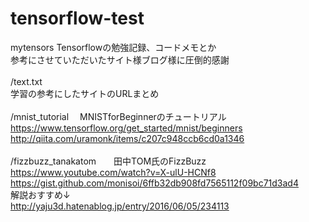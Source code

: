 # tensorflow-test
mytensors
Tensorflowの勉強記録、コードメモとか<br>
参考にさせていただいたサイト様ブログ様に圧倒的感謝<br>
<br>
/text.txt<br>
学習の参考にしたサイトのURLまとめ<br>
<br>
/mnist_tutorial　 MNISTforBeginnerのチュートリアル<br>
https://www.tensorflow.org/get_started/mnist/beginners<br>
http://qiita.com/uramonk/items/c207c948ccb6cd0a1346<br>
<br>
/fizzbuzz_tanakatom　　田中TOM氏のFizzBuzz<br>
https://www.youtube.com/watch?v=X-ulU-HCNf8<br>
https://gist.github.com/monisoi/6ffb32db908fd7565112f09bc71d3ad4<br>
解説おすすめ↓<br>
http://yaju3d.hatenablog.jp/entry/2016/06/05/234113<br>
<br>
